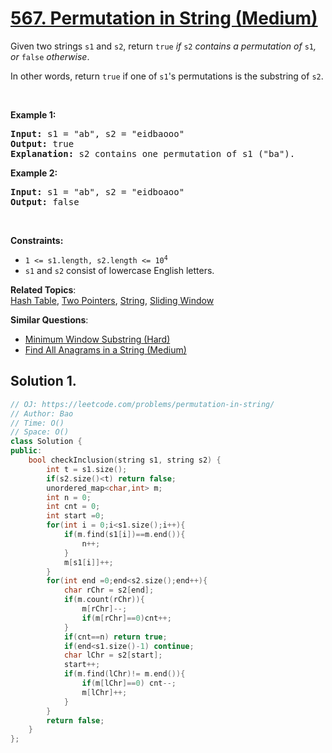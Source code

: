 # [567. Permutation in String (Medium)](https://leetcode.com/problems/permutation-in-string/)

<p>Given two strings <code>s1</code> and <code>s2</code>, return <code>true</code><em> if </em><code>s2</code><em> contains a permutation of </em><code>s1</code><em>, or </em><code>false</code><em> otherwise</em>.</p>

<p>In other words, return <code>true</code> if one of <code>s1</code>'s permutations is the substring of <code>s2</code>.</p>

<p>&nbsp;</p>
<p><strong>Example 1:</strong></p>

<pre><strong>Input:</strong> s1 = "ab", s2 = "eidbaooo"
<strong>Output:</strong> true
<strong>Explanation:</strong> s2 contains one permutation of s1 ("ba").
</pre>

<p><strong>Example 2:</strong></p>

<pre><strong>Input:</strong> s1 = "ab", s2 = "eidboaoo"
<strong>Output:</strong> false
</pre>

<p>&nbsp;</p>
<p><strong>Constraints:</strong></p>

<ul>
	<li><code>1 &lt;= s1.length, s2.length &lt;= 10<sup>4</sup></code></li>
	<li><code>s1</code> and <code>s2</code> consist of lowercase English letters.</li>
</ul>


**Related Topics**:  
[Hash Table](https://leetcode.com/tag/hash-table/), [Two Pointers](https://leetcode.com/tag/two-pointers/), [String](https://leetcode.com/tag/string/), [Sliding Window](https://leetcode.com/tag/sliding-window/)

**Similar Questions**:
* [Minimum Window Substring (Hard)](https://leetcode.com/problems/minimum-window-substring/)
* [Find All Anagrams in a String (Medium)](https://leetcode.com/problems/find-all-anagrams-in-a-string/)

## Solution 1.

```cpp
// OJ: https://leetcode.com/problems/permutation-in-string/
// Author: Bao
// Time: O()
// Space: O()
class Solution {
public:
    bool checkInclusion(string s1, string s2) {
        int t = s1.size();
        if(s2.size()<t) return false;
        unordered_map<char,int> m;
        int n = 0;
        int cnt = 0;
        int start =0;
        for(int i = 0;i<s1.size();i++){
            if(m.find(s1[i])==m.end()){
                n++;
            }
            m[s1[i]]++;
        }
        for(int end =0;end<s2.size();end++){
            char rChr = s2[end];
            if(m.count(rChr)){
                m[rChr]--;
                if(m[rChr]==0)cnt++;
            }
            if(cnt==n) return true;
            if(end<s1.size()-1) continue;
            char lChr = s2[start];
            start++;
            if(m.find(lChr)!= m.end()){
                if(m[lChr]==0) cnt--;
                m[lChr]++;
            }
        }
        return false;
    }
};
```
